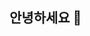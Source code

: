 ## 안녕하세요 👋

<!--
**ERINJOS2/ERINJOS2** is a ✨ _special_ ✨ repository because its `README.md` (this file) appears on your GitHub profile.

Here are some ideas to get you started:

- 🔭 I’m currently working on ... test
- 🌱 I’m currently learning ... test
- 👯 I’m looking to collaborate on ... test
- 🤔 I’m looking for help with ... test
- 💬 Ask me about ... test
- 📫 How to reach me: ... test
- 😄 Pronouns: ... test
- ⚡ Fun fact: ... test
-->

